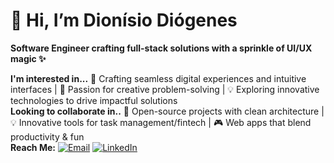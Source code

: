 # 👋 Hi, I’m Dionísio Diógenes 

**Software Engineer crafting full-stack solutions with a sprinkle of UI/UX magic ✨**

**I'm interested in...** 🚀 Crafting seamless digital experiences and intuitive interfaces | 🎨 Passion for creative problem-solving | 💡 Exploring innovative technologies to drive impactful solutions  
**Looking to collaborate in..** 🧩 Open-source projects with clean architecture | 💡 Innovative tools for task management/fintech | 🎮 Web apps that blend productivity & fun  
**Reach Me:** [![Email](https://img.shields.io/badge/-dionisiodiogenesmacedo@gmail.com-c14438?style=flat&logo=gmail&logoColor=white)](mailto:dionisiodiogenesmacedo@gmail.com) 
[![LinkedIn](https://img.shields.io/badge/-Connect-blue?style=flat&logo=linkedin)](https://www.linkedin.com/in/dionisiodiogenes/)

